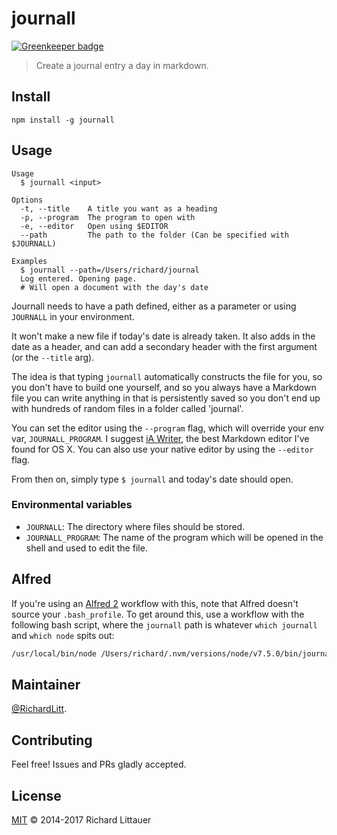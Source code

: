 # journall

[![Greenkeeper badge](https://badges.greenkeeper.io/RichardLitt/journall.svg)](https://greenkeeper.io/)

> Create a journal entry a day in markdown.

## Install

```
npm install -g journall
```

## Usage

```
Usage
  $ journall <input>

Options
  -t, --title    A title you want as a heading
  -p, --program  The program to open with
  -e, --editor   Open using $EDITOR
  --path         The path to the folder (Can be specified with $JOURNALL)

Examples
  $ journall --path=/Users/richard/journal
  Log entered. Opening page.
  # Will open a document with the day's date
```

Journall needs to have a path defined, either as a parameter or using `JOURNALL` in your environment.

It won't make a new file if today's date is already taken. It also adds in the date as a header, and can add a secondary header with the first argument (or the `--title` arg).

The idea is that typing `journall` automatically constructs the file for you, so you don't have to build one yourself, and so you always have a Markdown file you can write anything in that is persistently saved so you don't end up with hundreds of random files in a folder called 'journal'.

You can set the editor using the `--program` flag, which will override your env var, `JOURNALL_PROGRAM`. I suggest [iA Writer](http://www.iawriter.com/mac/), the best Markdown editor I've found for OS X. You can also use your native editor by using the `--editor` flag.

From then on, simply type `$ journall` and today's date should open.

### Environmental variables

* `JOURNALL`: The directory where files should be stored.  
* `JOURNALL_PROGRAM`: The name of the program which will be opened in the shell and used to edit the file.  

## Alfred

If you're using an [Alfred 2](https://www.alfredapp.com/) workflow with this, note that Alfred doesn't source your `.bash_profile`. To get around this, use a workflow with the following bash script, where the `journall` path is whatever `which journall` and `which node` spits out:

```sh
/usr/local/bin/node /Users/richard/.nvm/versions/node/v7.5.0/bin/journall {query} --path='/Users/richard/src/journal/' -p 'iA Writer'
```

## Maintainer

[@RichardLitt](https://github.com/RichardLitt).

## Contributing

Feel free! Issues and PRs gladly accepted.

## License

[MIT](LICENSE) © 2014-2017 Richard Littauer

